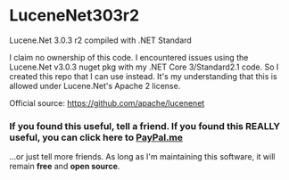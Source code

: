 # LuceneNet303r2
Lucene.Net 3.0.3 r2 compiled with .NET Standard

I claim no ownership of this code. I encountered issues using the Lucene.Net v3.0.3 nuget pkg with my .NET Core 3/Standard2.1 code. So I created this repo that I can use instead. It's my understanding that this is allowed under Lucene.Net's Apache 2 license.

Official source: https://github.com/apache/lucenenet

### If you found this useful, tell a friend. If you found this REALLY useful, you can click here to [PayPal.me](https://paypal.me/mcrackan?locale.x=en_us)
...or just tell more friends. As long as I'm maintaining this software, it will remain **free** and **open source**.
